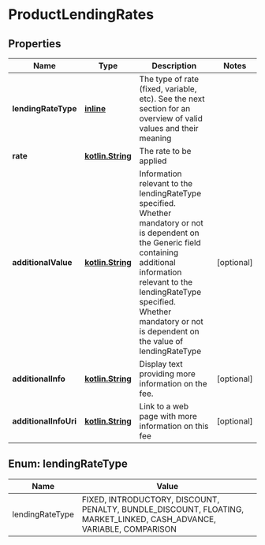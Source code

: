 # ProductLendingRates

## Properties
Name | Type | Description | Notes
------------ | ------------- | ------------- | -------------
**lendingRateType** | [**inline**](#LendingRateTypeEnum) | The type of rate (fixed, variable, etc). See the next section for an overview of valid values and their meaning | 
**rate** | [**kotlin.String**](.md) | The rate to be applied | 
**additionalValue** | [**kotlin.String**](.md) | Information relevant to the lendingRateType specified.  Whether mandatory or not is dependent on the Generic field containing additional information relevant to the lendingRateType specified. Whether mandatory or not is dependent on the value of lendingRateType |  [optional]
**additionalInfo** | [**kotlin.String**](.md) | Display text providing more information on the fee. |  [optional]
**additionalInfoUri** | [**kotlin.String**](.md) | Link to a web page with more information  on this fee |  [optional]

<a name="LendingRateTypeEnum"></a>
## Enum: lendingRateType
Name | Value
---- | -----
lendingRateType | FIXED, INTRODUCTORY, DISCOUNT, PENALTY, BUNDLE_DISCOUNT, FLOATING, MARKET_LINKED, CASH_ADVANCE, VARIABLE, COMPARISON
